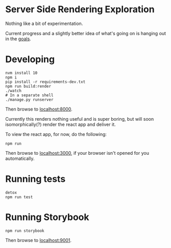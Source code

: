 # Server Side Rendering Exploration

Nothing like a bit of experimentation.

Current progress and a slightly better idea of what's going on is hanging out in the [goals](goals.md).

# Developing

```shell
nvm install 10
npm i
pip install -r requirements-dev.txt
npm run build:render
./watch
# In a separate shell
./manage.py runserver
```

Then browse to [localhost:8000](http://localhost:8000).

Currently this renders nothing useful and is super boring, but will soon isomorphically(?) render the react app and deliver it.

To view the react app, for now, do the following:

```shell
npm run
```

Then browse to [localhost:3000](http://localhost:3000), if your browser isn't opened for you automatically.

# Running tests

```shell
detox
npm run test
```

# Running Storybook

```shell
npm run storybook
```

Then browse to [localhost:9001](http://localhost:9001).
